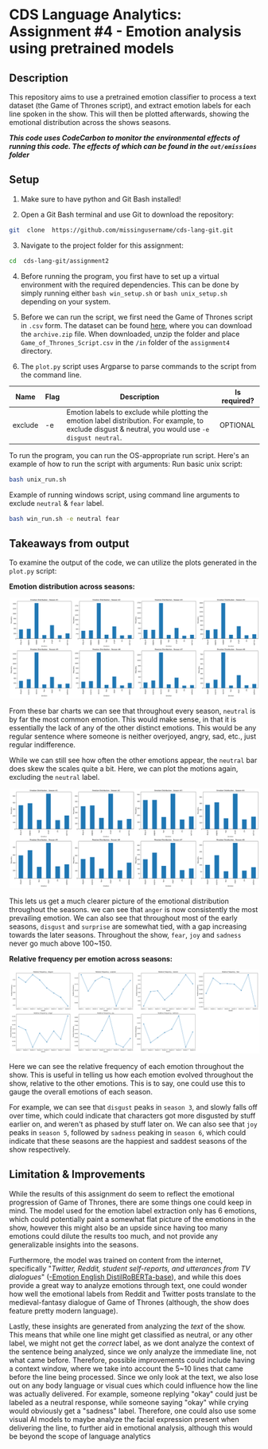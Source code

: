 # CDS Language Analytics: Assignment #4 - Emotion analysis using pretrained models

## Description
This repository aims to use a pretrained emotion classifier to process a text dataset (the Game of Thrones script), and extract emotion labels for each line spoken in the show. This will then be plotted afterwards, showing the emotional distribution across the shows seasons.

***This code uses CodeCarbon to monitor the environmental effects of running this code. The effects of which can be found in the `out/emissions` folder***

## Setup

1. Make sure to have python and Git Bash installed!

2. Open a Git Bash terminal and use Git to download the repository:
```sh
git  clone  https://github.com/missingusername/cds-lang-git.git
```
3. Navigate to the project folder for this assignment:
```sh
cd  cds-lang-git/assignment2
```
4. Before running the program, you first have to set up a virtual environment with the required dependencies. This can be done by simply running either  `bash win_setup.sh`  or  `bash unix_setup.sh`  depending on your system.

5. Before we can run the script, we first need the Game of Thrones script in `.csv` form. The dataset can be found [here](https://www.kaggle.com/datasets/albenft/game-of-thrones-script-all-seasons?select=Game_of_Thrones_Script.csv), where you can download the `archive.zip` file. When downloaded, unzip the folder and place `Game_of_Thrones_Script.csv` in the `/in` folder of the `assignment4` directory.

6. The `plot.py` script uses Argparse to parse commands to the script from the command line.

| Name | Flag | Description | Is required? |
|--|--|--|--|
| exclude | -e | Emotion labels to exclude while plotting the emotion label distribution. For example, to exclude disgust & neutral, you would use `-e disgust neutral`. | OPTIONAL |

To run the program, you can run the OS-appropriate run script. Here's an example of how to run the script with arguments:
Run basic unix script:
```sh
bash unix_run.sh
```

Example of running windows script, using command line arguments to exclude `neutral` & `fear` label.
```sh
bash win_run.sh -e neutral fear
```

## Takeaways from output
To examine the output of the code, we can utilize the plots generated in the `plot.py` script:

**Emotion distribution across seasons:**

![Emotion distribution](out/emotion_distribution_per_season.png)

From these bar charts we can see that throughout every season, `neutral` is by far the most common emotion. This would make sense, in that it is essentially the lack of any of the other distinct emotions. This would be any regular sentence where someone is neither overjoyed, angry, sad, etc., just regular indifference.

While we can still see how often the other emotions appear, the `neutral` bar does skew the scales quite a bit. Here, we can plot the motions again, excluding the `neutral` label.

![Emotion distribution excluding neutral](out/emotion_distribution_per_season_excluding_neutral.png)

This lets us get a much clearer picture of the emotional distribution throughout the seasons. we can see that `anger` is now consistently the most prevailing emotion. We can also see that throughout most of the early seasons, `disgust` and `surprise` are somewhat tied, with a gap increasing towards the later seasons. Throughout the show, `fear`, `joy` and `sadness` never go much above 100~150.

**Relative frequency per emotion across seasons:**

![Relative emotion frequency](out/relative_frequency_per_emotion.png)

Here we can see the relative frequency of each emotion throughout the show. This is useful in telling us how each emotion evolved throughout the show, relative to the other emotions. This is to say, one could use this to gauge the overall emotions of each season.

For example, we can see that `disgust` peaks in `season 3`, and slowly falls off over time, which could indicate that characters got more disgusted by stuff earlier on, and weren't as phased by stuff later on. We can also see that `joy` peaks in `season 5`, followed by `sadness` peaking in `season 6`, which could indicate that these seasons are the happiest and saddest seasons of the show respectively.

## Limitation & Improvements

While the results of this assignment do seem to reflect the emotional progression of Game of Thrones, there are some things one could keep in mind. The model used for the emotion label extraction only has 6 emotions, which could potentially paint a somewhat flat picture of the emotions in the show, however this might also be an upside since having too many emotions could dilute the results too much, and not provide any generalizable insights into the seasons.

Furthermore, the model was trained on content from the internet, specifically "*Twitter, Reddit, student self-reports, and utterances from TV dialogues*" ([-Emotion English DistilRoBERTa-base](https://huggingface.co/j-hartmann/emotion-english-distilroberta-base#appendix-%F0%9F%93%9A)), and while this does provide a great way to analyze emotions through text, one could wonder how well the emotional labels from Reddit and Twitter posts translate to the medieval-fantasy dialogue of Game of Thrones (although, the show does feature pretty modern language).

Lastly, these insights are generated from analyzing the *text* of the show. This means that while one line might get classified as neutral, or any other label, we might not get the *correct* label, as we dont analyze the context of the sentence being analyzed, since we only analyze the immediate line, not what came before. Therefore, possible improvements could include having a context window, where we take into account the 5~10 lines that came before the line being processed. Since we only look at the text, we also lose out on any body language or visual cues which could influence how the line was actually delivered. For example, someone replying "okay" could just be labeled as a neutral response, while someone saying "okay" while crying would obviously get a "sadness" label. Therefore, one could also use some visual AI models to maybe analyze the facial expression present when delivering the line, to further aid in emotional analysis, although this would be beyond the scope of language analytics
